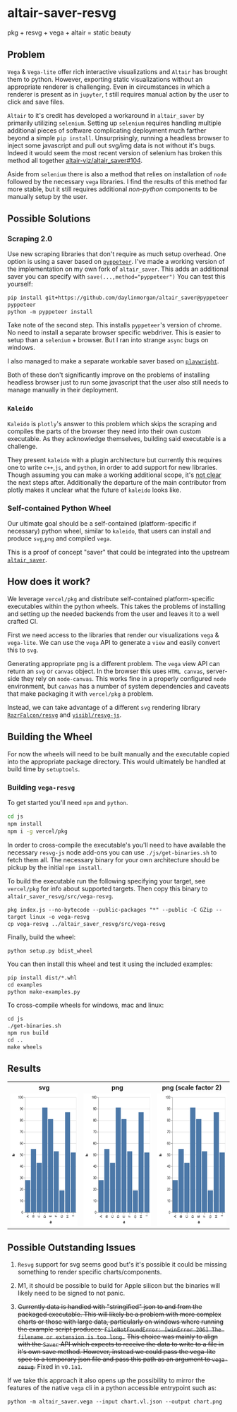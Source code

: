 # altair-saver-resvg

pkg + resvg + vega + altair = static beauty


## Problem

`Vega` & `Vega-lite` offer rich interactive visualizations and `Altair` has brought them to python.
However, exporting static visualizations without an appropriate renderer is challenging.
Even in circumstances in which a renderer is present as in `jupyter`,
t still requires manual action by the user to click and save files.

`Altair` to it's credit has developed a workaround in `altair_saver` by primarily utilizing `selenium`.
Setting up `selenium` requires handling multiple additional pieces of software complicating deployment much farther beyond a simple `pip install`.
Unsurprisingly, running a headless browser to inject some javascript and pull out svg/img data is not without it's bugs.
Indeed it would seem the most recent version of selenium has broken this method all together [altair-viz/altair_saver#104](https://github.com/altair-viz/altair_saver/issues/104).

Aside from `selenium` there is also a method that relies on installation of `node` followed by the necessary `vega` libraries.
I find the results of this method far more stable, but it still requires additional *non-python* components to be manually setup by the user.

## Possible Solutions

### Scraping 2.0

Use new scraping libraries that don't require as much setup overhead. One option is using a saver based on [`pyppeteer`](https://github.com/pyppeteer/pyppeteer).
I've made a working version of the implementation on my own fork of `altair_saver`.
This adds an additional saver you can specify with `save(...,method="pyppeteer")`
You can test this yourself:

```
pip install git+https://github.com/daylinmorgan/altair_saver@pyppeteer pyppeteer
python -m pyppeteer install
```

Take note of the second step. This installs `pyppeteer`'s version of chrome. No need to install a separate browser specific webdriver.
This is easier to setup than a `selenium` + browser. But I ran into strange `async` bugs on windows.

I also managed to make a separate workable saver based on [`playwright`](https://playwright.dev/python/).

Both of these don't significantly improve on the problems of installing headless browser just to run some javascript that the user also still needs to manage manually in their deployment.

### `Kaleido`

`Kaleido` is `plotly`'s answer to this problem which skips the scraping and compiles the parts of the browser they need into their own custom executable.
As they acknowledge themselves, building said executable is a challenge.

They present `kaleido` with a plugin architecture but currently this requires one to write `c++`,`js`, and `python`, in order to add support for new libraries.
Though assuming you can make a working additional scope, it's [not clear](https://github.com/plotly/Kaleido/issues/135) the next steps after.
Additionally the departure of the main contributor from plotly makes it unclear what the future of `kaleido` looks like.


### Self-contained Python Wheel

Our ultimate goal should be a self-contained (platform-specific if necessary) python wheel, similar to `kaleido`, that users can install and produce `svg`,`png` and compiled `vega`.

This is a proof of concept "saver" that could be integrated into the upstream [`altair_saver`](https://github.com/altair-viz/altair_saver).

## How does it work?

We leverage `vercel/pkg` and distribute self-contained platform-specific executables within the python wheels.
This takes the problems of installing and setting up the needed backends from the user and leaves it to a well crafted CI.

First we need access to the libraries that render our visualizations `vega` & `vega-lite`.
We can use the `vega` API to generate a `view` and easily convert this to `svg`.

Generating appropriate png is a different problem. The `vega` view API can return an `svg` or `canvas` object.
In the browser this uses `HTML canvas`, server-side they rely on `node-canvas`.
This works fine in a properly configured `node` environment,
but `canvas` has a number of system dependencies and caveats that make packaging it with `vercel/pkg` a problem.

Instead, we can take advantage of a different `svg` rendering library [`RazrFalcon/resvg`](https://github.com/RazrFalcon/resvg/) and [`yisibl/resvg-js`](https://github.com/yisibl/resvg-js).

## Building the Wheel

For now the wheels will need to be built manually and the executable copied into the appropriate package directory. This would ultimately be handled at build time by `setuptools`.

### Building `vega-resvg`

To get started you'll need `npm` and `python`.

```bash
cd js
npm install
npm i -g vercel/pkg
```

In order to cross-compile the executable's you'll need to have available the necessary `resvg-js` node add-ons you can use `./js/get-binaries.sh` to fetch them all.
The necessary binary for your own architecture should be pickup by the initial `npm install`.

To build the executable run the following specifying your target, see `vercel/pkg` for info about supported targets.
Then copy this binary to `altair_saver_resvg/src/vega-resvg`.

```
pkg index.js --no-bytecode --public-packages "*" --public -C GZip --target linux -o vega-resvg
cp vega-resvg ../altair_saver_resvg/src/vega-resvg
```


Finally, build the wheel:

```
python setup.py bdist_wheel
```


You can then install this wheel and test it using the included examples:
```
pip install dist/*.whl
cd examples
python make-examples.py
```

To cross-compile wheels for windows, mac and linux:
```
cd js
./get-binaries.sh
npm run build
cd ..
make wheels
```


## Results

<table>
  <tr>
    <th> svg </th>
    <th> png </th>
    <th> png (scale factor 2)</th>
    </tr>
    <tr>
    <td><img src="./assets/example-bar.svg" height = "300"></td>
    <td><img src="./assets/example-bar.png" height = "300"></td>
    <td><img src="./assets/example-bar-scaled.png" height="300"></td>
  </td>
  </tr>
</table>


## Possible Outstanding Issues

1. `Resvg` support for svg seems good but's it's possible it could be missing something to render specific charts/components.

2. M1, it should be possible to build for Apple silicon but the binaries will likely need to be signed to not panic.

3. ~~Currently data is handled with "stringified" json to and from the packaged executable. This will likely be a problem with more complex charts or those with large data, particularly on windows where running the example script produces: `FileNotFoundError: [winError 206] The filename or extension is too long.`~~
~~This choice was mainly to align with the `Saver` API which expects to receive the data to write to a file in it's own save method. However, instead we could pass the vega-lite spec to a temporary json file and pass this path as an argument to `vega-resvg`.~~ Fixed in `v0.1a1`.


If we take this approach it also opens up the possibility to mirror the features of the native `vega` cli in a python accessible entrypoint such as:

```
python -m altair_saver.vega --input chart.vl.json --output chart.png
```

